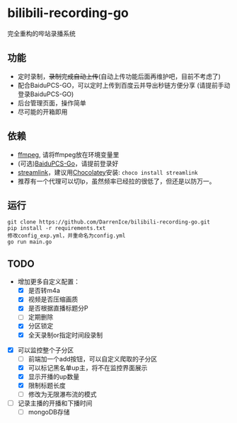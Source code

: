 # bilibili-recording-go
完全重构的哔站录播系统

## 功能
- 定时录制，<del>录制完成自动上传</del>(自动上传功能后面再维护吧，目前不考虑了)
- 配合BaiduPCS-GO，可以定时上传到百度云并导出秒链方便分享 (请提前手动登录BaiduPCS-GO)
- 后台管理页面，操作简单
- 尽可能的开箱即用

## 依赖
- [ffmpeg](https://www.gyan.dev/ffmpeg/builds/), 请将ffmpeg放在环境变量里
- (可选)[BaiduPCS-Go](https://github.com/qjfoidnh/BaiduPCS-Go)，请提前登录好
- [streamlink](https://streamlink.github.io/)，建议用[Chocolatey](https://chocolatey.org/packages/streamlink)安装: ```choco install streamlink```
- 推荐有一个代理可以切Ip，虽然频率已经拉的很低了，但还是以防万一。

## 运行
```
git clone https://github.com/DarrenIce/bilibili-recording-go.git
pip install -r requirements.txt
修改config_exp.yml，并重命名为config.yml
go run main.go
```

## TODO

- 增加更多自定义配置：
  - [x] 是否转m4a
  - [x] 视频是否压缩画质
  - [x] 是否根据直播标题分P
  - [ ] 定期删除
  - [x] 分区锁定
  - [x] 全天录制or指定时间段录制
- [x] 可以监控整个子分区
  - [ ] 前端加一个add按钮，可以自定义爬取的子分区
  - [x] 可以标记黑名单up主，将不在监控界面展示
  - [x] 显示开播的up数量
  - [x] 限制标题长度
  - [ ] 修改为无限瀑布流的模式
- [ ] 记录主播的开播和下播时间
  - [ ] mongoDB存储
